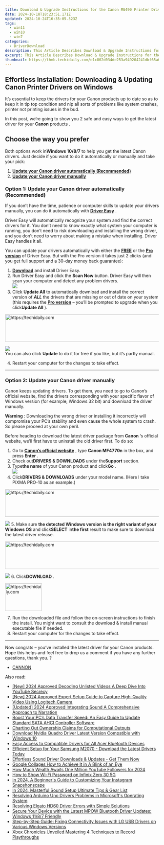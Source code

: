 ```yaml
---
title: Download & Upgrade Instructions for the Canon MG490 Printer Driver on Windows Systems
date: 2024-10-18T18:23:51.171Z
updated: 2024-10-24T16:35:05.523Z
tags:
  - win11
  - win10
  - win7
categories:
  - DriverDownload
description: This Article Describes Download & Upgrade Instructions for the Canon MG490 Printer Driver on Windows Systems
excerpt: This Article Describes Download & Upgrade Instructions for the Canon MG490 Printer Driver on Windows Systems
thumbnail: https://thmb.techidaily.com/e1c802d034de253a949204241dbf65a06fa99afd9e0063ab337a82a91478e440.jpg
---
```


## Effortless Installation: Downloading & Updating Canon Printer Drivers on Windows

It’s essential to keep the drivers for your Canon products up to date so as to keep it in tip top condition and nip all sorts of problems like system crashes, printer not printing issues in the bud.

 In this post, we’re going to show you 2 safe and easy ways to get the latest driver for your **Canon** products .

## Choose the way you prefer

 Both options work in**Windows 10/8/7** to help you get the latest Canon drivers. Just decide if you want to do it automatically or manually and take your pick:

1. [**Update your Canon driver automatically (Recommended)**](https://www.drivereasy.com/knowledge/canon-drivers-download-update-for-windows-easily/#O1)
2. [**Update your Canon driver manually**](https://tools.techidaily.com/drivereasy/download/)

### **Option 1: Update your Canon driver automatically (Recommended)**

 If you don’t have the time, patience or computer skills to update your drivers manually, you can do it automatically with **[Driver Easy](https://tools.techidaily.com/drivereasy/download/)**  .

 Driver Easy will automatically recognize your system and find the correct drivers for it. You don’t need to know exactly what system your computer is running, you don’t need to risk downloading and installing the wrong driver, and you don’t need to worry about making a mistake when installing. Driver Easy handles it all.

 You can update your drivers automatically with either the **[FREE](https://tools.techidaily.com/drivereasy/download/)**  or the **[Pro version](https://tools.techidaily.com/drivereasy/download/)**  of Driver Easy. But with the Pro version it takes just 2 clicks (and you get full support and a 30-day money back guarantee):

1. **[Download](https://tools.techidaily.com/drivereasy/download/)**  and install Driver Easy.
2. Run Driver Easy and click the **Scan Now** button. Driver Easy will then scan your computer and detect any problem drivers.  
![](https://images.drivereasy.com/wp-content/uploads/2018/11/img_5bfa3c58d6f96.jpg)
3. Click **Update All** to automatically download and install the correct version of **_ALL_**  the drivers that are missing or out of date on your system (this requires the **[Pro version](https://tools.techidaily.com/drivereasy/download/)**  – you’ll be prompted to upgrade when you click**Update All** ).  

<!-- affiliate ads begin -->
<a href="https://unicoeye.pxf.io/c/5597632/2134238/18498" target="_top" id="2134238">
  <img src="//a.impactradius-go.com/display-ad/18498-2134238" border="0" alt="https://techidaily.com" width="728" height="90"/>
</a>
<img height="0" width="0" src="https://unicoeye.pxf.io/i/5597632/2134238/18498" style="position:absolute;visibility:hidden;" border="0" />
<!-- affiliate ads end -->

![](https://images.drivereasy.com/wp-content/uploads/2018/11/img_5bfa45fe434fd.jpg)  
 You can also click **Update** to do it for free if you like, but it’s partly manual.

4. Restart your computer for the changes to take effect.

---

### **Option 2: Update your Canon driver manually**

 Canon keeps updating drivers. To get them, you need to go to Canon’s official website, find the drivers corresponding with your specific flavor of Windows version (for example, Windows 32 bit) and download the driver manually.

**Warning** : Downloading the wrong driver or installing it incorrectly will compromise your PC’s stability and even cause the whole system to crash. So please proceed at your own peril.

Before heading to download the latest driver package from **Canon**  ‘s official website, we’ll first have to uninstall the old driver first. To do so:

1. Go to **[Canon’s official website](https://www.usa.canon.com/internet/portal/us/home)** , type **Canon MF4770n**  in the box, and press   **Enter** .
2. Check out**DRIVERS & DOWNLOADS** under the**Support** section.
3. Type**the name** of your Canon product and click**Go** .  
![](https://images.drivereasy.com/wp-content/uploads/2018/11/img_5bfa46ed741fe.jpg)
4. Click**DRIVERS & DOWNLOADS** under your model name. (Here I take PIXMA PRO-10 as an example.)  

<!-- affiliate ads begin -->
<a href="https://appsumo.8odi.net/c/5597632/2144276/7443" target="_top" id="2144276">
  <img src="//a.impactradius-go.com/display-ad/7443-2144276" border="0" alt="https://techidaily.com" width="728" height="90"/>
</a>
<img height="0" width="0" src="https://appsumo.8odi.net/i/5597632/2144276/7443" style="position:absolute;visibility:hidden;" border="0" />
<!-- affiliate ads end -->

![](https://images.drivereasy.com/wp-content/uploads/2018/11/img_5bfa47aad220c.jpg)
5. Make sure **the detected Windows version is the right variant of your Windows OS** and click**SELECT** in**the first** result to make sure to download the latest driver release.  

<!-- affiliate ads begin -->
<a href="https://unicoeye.pxf.io/c/5597632/2134494/18498" target="_top" id="2134494">
  <img src="//a.impactradius-go.com/display-ad/18498-2134494" border="0" alt="https://techidaily.com" width="721" height="90"/>
</a>
<img height="0" width="0" src="https://unicoeye.pxf.io/i/5597632/2134494/18498" style="position:absolute;visibility:hidden;" border="0" />
<!-- affiliate ads end -->

![](https://images.drivereasy.com/wp-content/uploads/2018/11/img_5bfa4841af5d5.jpg)
6. Click**DOWNLOAD** .

<!-- affiliate ads begin -->
<a href="https://bluettieu.pxf.io/c/5597632/2141680/17091" target="_top" id="2141680">
  <img src="//a.impactradius-go.com/display-ad/17091-2141680" border="0" alt="https://techidaily.com" width="120" height="90"/>
</a>
<img height="0" width="0" src="https://bluettieu.pxf.io/i/5597632/2141680/17091" style="position:absolute;visibility:hidden;" border="0" />
<!-- affiliate ads end -->

7. Run the downloaded file and follow the on-screen instructions to finish the install. You might want to consult the download & install manual executable file if needed.
8. Restart your computer for the changes to take effect.

---

 Now congrats – you’ve installed the latest driver for your Canon products. Hope this helps and feel free to drop us a comment if you have any further questions, thank you. ?

* [CANNON](https://tools.techidaily.com/drivereasy/download/)

<ins class="adsbygoogle"
     style="display:block"
     data-ad-format="autorelaxed"
     data-ad-client="ca-pub-7571918770474297"
     data-ad-slot="1223367746"></ins>

<ins class="adsbygoogle"
     style="display:block"
     data-ad-client="ca-pub-7571918770474297"
     data-ad-slot="8358498916"
     data-ad-format="auto"
     data-full-width-responsive="true"></ins>

<span class="atpl-alsoreadstyle">Also read:</span>
<div><ul>
<li><a href="https://youtube-lab.techidaily.com/024-approved-decoding-unlisted-videos-a-deep-dive-into-youtube-secrecy/"><u>[New] 2024 Approved Decoding Unlisted Videos A Deep Dive Into YouTube Secrecy</u></a></li>
<li><a href="https://screen-video-capture.techidaily.com/new-2024-approved-expert-setup-guide-to-capture-high-quality-video-using-logitech-camera/"><u>[New] 2024 Approved Expert Setup Guide to Capture High-Quality Video Using Logitech Camera</u></a></li>
<li><a href="https://article-knowledge.techidaily.com/updated-2024-approved-integrating-sound-a-comprehensive-approach-to-narration/"><u>[Updated] 2024 Approved Integrating Sound A Comprehensive Approach to Narration</u></a></li>
<li><a href="https://driver-download.techidaily.com/boost-your-pcs-data-transfer-speed-an-easy-guide-to-update-standard-sata-ahci-controller-software/"><u>Boost Your PC’s Data Transfer Speed: An Easy Guide to Update Standard SATA AHCI Controller Software</u></a></li>
<li><a href="https://tech-hub.techidaily.com/charting-out-ownership-claims-for-computational-outputs/"><u>Charting Out Ownership Claims for Computational Outputs</u></a></li>
<li><a href="https://driver-download.techidaily.com/download-nvidia-quadro-driver-latest-version-compatible-with-windows-10/"><u>Download Nvidia Quadro Driver Latest Version Compatible with Windows 10</u></a></li>
<li><a href="https://driver-download.techidaily.com/easy-access-to-compatible-drivers-for-all-acer-bluetooth-devices/"><u>Easy Access to Compatible Drivers for All Acer Bluetooth Devices</u></a></li>
<li><a href="https://driver-download.techidaily.com/efficient-setup-for-your-samsung-m2070-download-the-latest-drivers-today/"><u>Efficient Setup for Your Samsung M2070 - Download the Latest Drivers Today</u></a></li>
<li><a href="https://driver-download.techidaily.com/1722969936385-effortless-sound-driver-downloads-and-updates-get-them-now/"><u>Effortless Sound Driver Downloads & Updates - Get Them Now</u></a></li>
<li><a href="https://extra-resources.techidaily.com/google-collages-how-to-achieve-it-in-a-blink-of-an-eye/"><u>Google Collages How to Achieve It in A Blink of an Eye</u></a></li>
<li><a href="https://youtube-stream.techidaily.com/how-much-wealth-awaits-one-million-youtube-followers-for-2024/"><u>How Much Wealth Awaits One Million YouTube Followers for 2024</u></a></li>
<li><a href="https://unlock-android.techidaily.com/how-to-show-wi-fi-password-on-infinix-zero-30-5g-by-drfone-android/"><u>How to Show Wi-Fi Password on Infinix Zero 30 5G</u></a></li>
<li><a href="https://instagram-videos.techidaily.com/in-2024-a-beginners-guide-to-customizing-your-instagram-snapshonscape/"><u>In 2024, A Beginner's Guide to Customizing Your Instagram Snapshonscape</u></a></li>
<li><a href="https://extra-support.techidaily.com/in-2024-masterful-sound-setup-ultimate-tips-and-gear-list/"><u>In 2024, Masterful Sound Setup Ultimate Tips & Gear List</u></a></li>
<li><a href="https://driver-download.techidaily.com/resolving-arduino-uno-drivers-problems-in-microsofts-operating-system/"><u>Resolving Arduino Uno Drivers Problems in Microsoft's Operating System</u></a></li>
<li><a href="https://driver-download.techidaily.com/resolving-elgato-hd60-driver-errors-with-simple-solutions/"><u>Resolving Elgato HD60 Driver Errors with Simple Solutions</u></a></li>
<li><a href="https://driver-download.techidaily.com/secure-your-device-with-the-latest-mpow-bluetooth-driver-updates-windows-1187-friendly/"><u>Secure Your Device with the Latest MPOW Bluetooth Driver Updates: Windows 11/8/7 Friendly</u></a></li>
<li><a href="https://driver-download.techidaily.com/step-by-step-guide-fixing-connectivity-issues-with-lg-usb-drivers-on-various-windows-versions/"><u>Step-by-Step Guide: Fixing Connectivity Issues with LG USB Drivers on Various Windows Versions</u></a></li>
<li><a href="https://video-screen-grab.techidaily.com/xbox-chronicles-unveiled-mastering-4-techniques-to-record-playthroughs/"><u>Xbox Chronicles Unveiled Mastering 4 Techniques to Record Playthroughs</u></a></li>
</ul></div>

